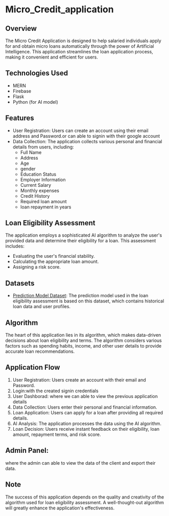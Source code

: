 ﻿# Micro_Credit_application


## Overview
The Micro Credit Application is designed to help salaried individuals apply for and obtain micro loans automatically through the power of Artificial Intelligence. This application streamlines the loan application process, making it convenient and efficient for users.

## Technologies Used
- MERN
- Firebase
- Flask
- Python (for AI model)

## Features
- User Registration: Users can create an account using their email address and Password.or can able to signin with their google account
- Data Collection: The application collects various personal and financial details from users, including:
  - Full Name
  - Address
  - Age
  - gender
  - Education Status
  - Employer Information
  - Current Salary
  - Monthly expenses
  - Credit History
  - Required loan amount
  - loan repayment in years

## Loan Eligibility Assessment
The application employs a sophisticated AI algorithm to analyze the user's provided data and determine their eligibility for a loan. This assessment includes:
- Evaluating the user's financial stability.
- Calculating the appropriate loan amount.
- Assigning a risk score.

## Datasets
- [Prediction Model Dataset]([https://docs.google.com/spreadsheets/d/1ZEBq67K20FHg0bimxaNSgmbAmdskYulUO-6HJpfY_yM/edit?usp=sharing](https://docs.google.com/spreadsheets/d/1RzXshAyJ6zc2IHwfHtiyARPrg7PbBs4gDmkNGu1ro6c/edit?usp=sharing)): The prediction model used in the loan eligibility assessment is based on this dataset, which contains historical loan data and user profiles.

## Algorithm
The heart of this application lies in its algorithm, which makes data-driven decisions about loan eligibility and terms. The algorithm considers various factors such as spending habits, income, and other user details to provide accurate loan recommendations.

## Application Flow
1. User Registration: Users create an account with their email and Password.
2. Login:with the created signin credentials
3. User Dashborad: where we can able to view the previous application details 
4. Data Collection: Users enter their personal and financial information.
5. Loan Application: Users can apply for a loan after providing all required details.
6. AI Analysis: The application processes the data using the AI algorithm.
7. Loan Decision: Users receive instant feedback on their eligibility, loan amount, repayment terms, and risk score.

## Admin Panel:
  where the admin can able to view the data of the client and export their data.

## Note
The success of this application depends on the quality and creativity of the algorithm used for loan eligibility assessment. A well-thought-out algorithm will greatly enhance the application's effectiveness.
